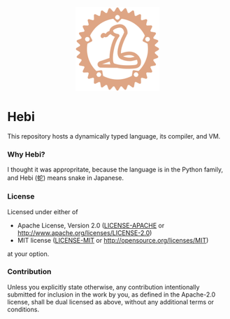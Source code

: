 <p align="center">
  <img
    alt="A snake inside of a gear shape"
    src="./assets/logo.svg"
    height="192px"
  >
</p>

# Hebi

This repository hosts a dynamically typed language, its compiler, and VM.

### Why Hebi?

I thought it was appropritate, because the language is in the Python family, and Hebi (蛇) means snake in Japanese. 

### License

Licensed under either of

- Apache License, Version 2.0
  ([LICENSE-APACHE](LICENSE-APACHE) or http://www.apache.org/licenses/LICENSE-2.0)
- MIT license
  ([LICENSE-MIT](LICENSE-MIT) or http://opensource.org/licenses/MIT)

at your option.

### Contribution

Unless you explicitly state otherwise, any contribution intentionally submitted
for inclusion in the work by you, as defined in the Apache-2.0 license, shall be
dual licensed as above, without any additional terms or conditions.

[^1]: Using `samples` instead of `examples` is intentional, and is done because of [this issue](https://github.com/bkchr/proc-macro-crate/issues/14) in the `proc-macro-crate` crate, which is used to resolve the crate name in Hebi's proc macros. It also helps with compile times, as dependencies such as `clap` and `rustyline` don't have to exist in the top-level `Cargo.toml` under `dev-dependencies`.
